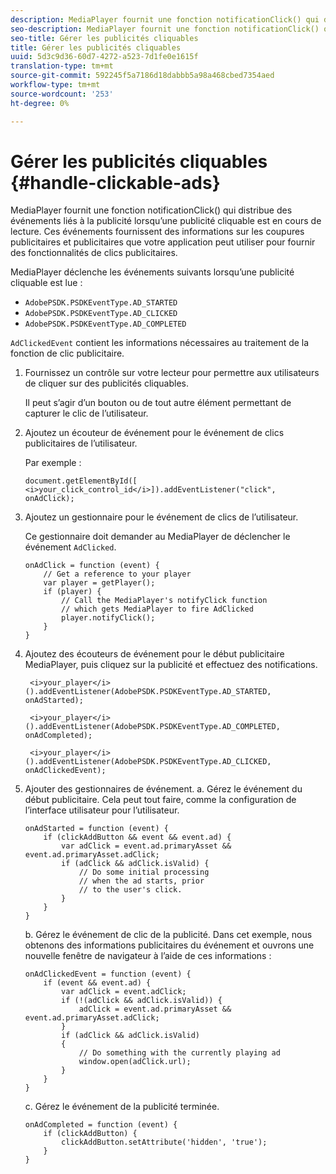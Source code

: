 ```yaml
---
description: MediaPlayer fournit une fonction notificationClick() qui distribue des événements liés à la publicité lorsqu’une publicité cliquable est en cours de lecture. Ces événements fournissent des informations sur les coupures publicitaires et publicitaires que votre application peut utiliser pour fournir des fonctionnalités de clics publicitaires.
seo-description: MediaPlayer fournit une fonction notificationClick() qui distribue des événements liés à la publicité lorsqu’une publicité cliquable est en cours de lecture. Ces événements fournissent des informations sur les coupures publicitaires et publicitaires que votre application peut utiliser pour fournir des fonctionnalités de clics publicitaires.
seo-title: Gérer les publicités cliquables
title: Gérer les publicités cliquables
uuid: 5d3c9d36-60d7-4272-a523-7d1fe0e1615f
translation-type: tm+mt
source-git-commit: 592245f5a7186d18dabbb5a98a468cbed7354aed
workflow-type: tm+mt
source-wordcount: '253'
ht-degree: 0%

---
```



# Gérer les publicités cliquables {#handle-clickable-ads}

MediaPlayer fournit une fonction notificationClick() qui distribue des événements liés à la publicité lorsqu’une publicité cliquable est en cours de lecture. Ces événements fournissent des informations sur les coupures publicitaires et publicitaires que votre application peut utiliser pour fournir des fonctionnalités de clics publicitaires.

MediaPlayer déclenche les événements suivants lorsqu’une publicité cliquable est lue :

* `AdobePSDK.PSDKEventType.AD_STARTED`
* `AdobePSDK.PSDKEventType.AD_CLICKED`
* `AdobePSDK.PSDKEventType.AD_COMPLETED`

`AdClickedEvent` contient les informations nécessaires au traitement de la fonction de clic publicitaire.

1. Fournissez un contrôle sur votre lecteur pour permettre aux utilisateurs de cliquer sur des publicités cliquables.

   Il peut s’agir d’un bouton ou de tout autre élément permettant de capturer le clic de l’utilisateur.
1. Ajoutez un écouteur de événement pour le événement de clics publicitaires de l’utilisateur.

   Par exemple :

   ```
   document.getElementById([ 
   <i>your_click_control_id</i>]).addEventListener("click", onAdClick);
   ```

1. Ajoutez un gestionnaire pour le événement de clics de l’utilisateur.

   Ce gestionnaire doit demander au MediaPlayer de déclencher le événement `AdClicked`.

   ```
   onAdClick = function (event) { 
       // Get a reference to your player 
       var player = getPlayer(); 
       if (player) { 
           // Call the MediaPlayer's notifyClick function 
           // which gets MediaPlayer to fire AdClicked 
           player.notifyClick(); 
       } 
   } 
   ```

1. Ajoutez des écouteurs de événement pour le début publicitaire MediaPlayer, puis cliquez sur la publicité et effectuez des notifications.

   ```
    <i>your_player</i>().addEventListener(AdobePSDK.PSDKEventType.AD_STARTED, onAdStarted); 
   
    <i>your_player</i>().addEventListener(AdobePSDK.PSDKEventType.AD_COMPLETED, onAdCompleted);
   
    <i>your_player</i>().addEventListener(AdobePSDK.PSDKEventType.AD_CLICKED, onAdClickedEvent);
   ```

1. Ajouter des gestionnaires de événement.
a. Gérez le événement du début publicitaire.
Cela peut tout faire, comme la configuration de l’interface utilisateur pour l’utilisateur.

   ```
   onAdStarted = function (event) { 
       if (clickAddButton && event && event.ad) { 
           var adClick = event.ad.primaryAsset && event.ad.primaryAsset.adClick; 
           if (adClick && adClick.isValid) { 
               // Do some initial processing  
               // when the ad starts, prior 
               // to the user's click. 
           } 
       } 
   }
   ```

   b. Gérez le événement de clic de la publicité.
Dans cet exemple, nous obtenons des informations publicitaires du événement et ouvrons une nouvelle fenêtre de navigateur à l’aide de ces informations :

   ```
   onAdClickedEvent = function (event) { 
       if (event && event.ad) { 
           var adClick = event.adClick; 
           if (!(adClick && adClick.isValid)) { 
               adClick = event.ad.primaryAsset && event.ad.primaryAsset.adClick; 
           } 
           if (adClick && adClick.isValid) 
           { 
               // Do something with the currently playing ad 
               window.open(adClick.url); 
           } 
       } 
   }
   ```

   c. Gérez le événement de la publicité terminée.

   ```
   onAdCompleted = function (event) { 
       if (clickAddButton) { 
           clickAddButton.setAttribute('hidden', 'true'); 
       } 
   }
   ```
